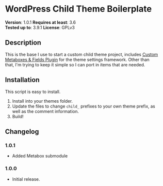 # WordPress Child Theme Boilerplate

**Version**: 1.0.1
**Requires at least**: 3.6  
**Tested up to**: 3.9.1
**License**: GPLv3

## Description

This is the base I use to start a custom child theme project, includes [Custom Metaboxes & Fields Plugin](http://github.com/jaredatch/Custom-Metaboxes-and-Fields-for-WordPress) for the theme settings framework. Other than that, I'm trying to keep it simple so I can port in items that are needed.

## Installation

This script is easy to install.

1. Install into your themes folder.
3. Update the files to change `child_` prefixes to your own theme prefix, as well as the comment information.
4. Build!

## Changelog

### 1.0.1
* Added Metabox submodule

### 1.0.0
* Initial release.

